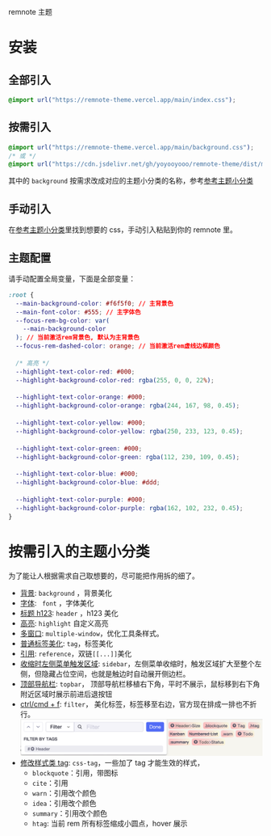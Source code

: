 remnote 主题

# 安装

## 全部引入

```css
@import url("https://remnote-theme.vercel.app/main/index.css");
```

## 按需引入

```css
@import url("https://remnote-theme.vercel.app/main/background.css");
/* 或 */
@import url("https://cdn.jsdelivr.net/gh/yoyooyooo/remnote-theme/dist/main/background.css");
```

其中的 `background` 按需求改成对应的主题小分类的名称，参考[参考主题小分类](https://github.com/yoyooyooo/remnote-theme#按需引入的主题小分类)

## 手动引入

在[参考主题小分类](https://github.com/yoyooyooo/remnote-theme#按需引入的主题小分类)里找到想要的 css，手动引入粘贴到你的 remnote 里。

## 主题配置

请手动配置全局变量，下面是全部变量：

```css
:root {
  --main-background-color: #f6f5f0; // 主背景色
  --main-font-color: #555; // 主字体色
  --focus-rem-bg-color: var(
    --main-background-color
  ); // 当前激活rem背景色, 默认为主背景色
  --focus-rem-dashed-color: orange; // 当前激活rem虚线边框颜色

  /* 高亮 */
  --highlight-text-color-red: #000;
  --highlight-background-color-red: rgba(255, 0, 0, 22%);

  --highlight-text-color-orange: #000;
  --highlight-background-color-orange: rgba(244, 167, 98, 0.45);

  --highlight-text-color-yellow: #000;
  --highlight-background-color-yellow: rgba(250, 233, 123, 0.45);

  --highlight-text-color-green: #000;
  --highlight-background-color-green: rgba(112, 230, 109, 0.45);

  --highlight-text-color-blue: #000;
  --highlight-background-color-blue: #ddd;

  --highlight-text-color-purple: #000;
  --highlight-background-color-purple: rgba(162, 102, 232, 0.45);
}
```

# 按需引入的主题小分类

为了能让人根据需求自己取想要的，尽可能把作用拆的细了。

- [背景](https://github.com/yoyooyooo/remnote-theme/blob/master/dist/main/background.css): `background` ，背景美化
- [字体](https://github.com/yoyooyooo/remnote-theme/blob/master/dist/main/font.css): ` font` ，字体美化
- [标题 h123](https://github.com/yoyooyooo/remnote-theme/blob/master/dist/main/header.css): `header` ，h123 美化
- [高亮](https://github.com/yoyooyooo/remnote-theme/blob/master/dist/main/highlight.css): `highlight` 自定义高亮
- [多窗口](https://github.com/yoyooyooo/remnote-theme/blob/master/dist/main/multiple-window.css): `multiple-window`，优化工具条样式。
- [普通标签美化](https://github.com/yoyooyooo/remnote-theme/blob/master/dist/main/tag.css): `tag`，标签美化
- [引用](https://github.com/yoyooyooo/remnote-theme/blob/master/dist/main/reference.css): `reference`，双链`[[...]]`美化
- [收缩时左侧菜单触发区域](https://github.com/yoyooyooo/remnote-theme/blob/master/dist/main/sidebar.css): `sidebar`，左侧菜单收缩时，触发区域扩大至整个左侧，但隐藏占位空间，也就是触边时自动展开侧边栏。
- [顶部导航栏](https://github.com/yoyooyooo/remnote-theme/blob/master/dist/main/topbar.css): `topbar`， 顶部导航栏移植右下角，平时不展示，鼠标移到右下角附近区域时展示前进后退按钮
- [ctrl/cmd + f](https://github.com/yoyooyooo/remnote-theme/blob/master/dist/main/filter.css): `filter`， 美化标签，标签移至右边，官方现在排成一排也不折行。
  <img src="https://raw.githubusercontent.com/yoyooyooo/remnote-theme/master/images/filter.png" width="700" alt="filter"/>
- [修改样式类 tag](https://github.com/yoyooyooo/remnote-theme/blob/master/dist/main/css-tag.css): `css-tag`，一些加了 tag 才能生效的样式，
  - `blockquote`：引用，带图标
  - `cite`：引用
  - `warn`：引用改个颜色
  - `idea`：引用改个颜色
  - `summary`：引用改个颜色
  - `htag`: 当前 rem 所有标签缩成小圆点，hover 展示
